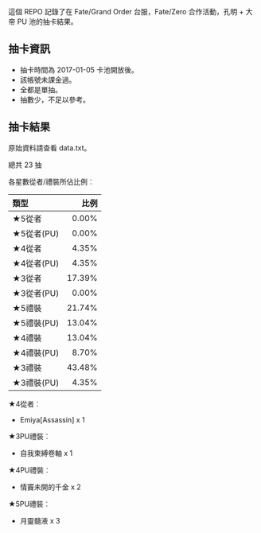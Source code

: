 這個 REPO 記錄了在 Fate/Grand Order 台服，Fate/Zero 合作活動，孔明 + 大帝 PU 池的抽卡結果。

抽卡資訊
-------

* 抽卡時間為 2017-01-05 卡池開放後。
* 該帳號未課金過。
* 全都是單抽。
* 抽數少，不足以參考。

抽卡結果
-------

原始資料請查看 data.txt。

總共 23 抽

各星數從者/禮裝所佔比例︰

| 類型        |   比例 |
| :---------- | -----: |
| ★5從者     |  0.00% |
| ★5從者(PU) |  0.00% |
| ★4從者     |  4.35% |
| ★4從者(PU) |  4.35% |
| ★3從者     | 17.39% |
| ★3從者(PU) |  0.00% |
| ★5禮裝     | 21.74% |
| ★5禮裝(PU) | 13.04% |
| ★4禮裝     | 13.04% |
| ★4禮裝(PU) |  8.70% |
| ★3禮裝     | 43.48% |
| ★3禮裝(PU) |  4.35% |

★4從者︰

* Emiya[Assassin] x 1

★3PU禮裝︰

* 自我束縛卷軸 x 1

★4PU禮裝︰

* 情竇未開的千金 x 2

★5PU禮裝︰

* 月靈髓液 x 3

